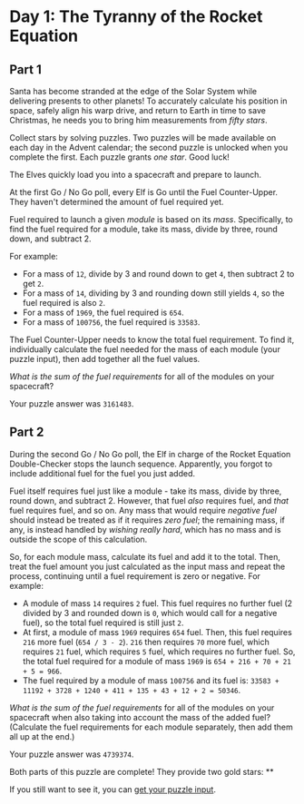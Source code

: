 # Day 1: The Tyranny of the Rocket Equation

## Part 1

Santa has become stranded at the edge of the Solar System while delivering 
presents to other planets! To accurately calculate his position in space, safely align his warp drive, and return to Earth in time to save Christmas, he needs you to bring him measurements from *fifty stars*.

Collect stars by solving puzzles. Two puzzles will be made available on each day in the Advent calendar; the second puzzle is unlocked when you complete the first. Each puzzle grants *one star*. Good luck!

The Elves quickly load you into a spacecraft and prepare to launch.

At the first Go / No Go poll, every Elf is Go until the Fuel Counter-Upper. They haven't determined the amount of fuel required yet.

Fuel required to launch a given *module* is based on its *mass*. Specifically, to find the fuel required for a module, take its mass, divide by three, round down, and subtract 2.

For example:

- For a mass of `12`, divide by 3 and round down to get `4`, then subtract 2 to get `2`.
- For a mass of `14`, dividing by 3 and rounding down still yields `4`, so the fuel required is also `2`.
- For a mass of `1969`, the fuel required is `654`.
- For a mass of `100756`, the fuel required is `33583`.

The Fuel Counter-Upper needs to know the total fuel requirement. To 
find it, individually calculate the fuel needed for the mass of each 
module (your puzzle input), then add together all the fuel values.

*What is the sum of the fuel requirements* for all of the modules on your spacecraft?

Your puzzle answer was `3161483`.

## Part 2

During the second Go / No Go poll, the Elf in charge of the Rocket Equation Double-Checker stops the launch sequence. Apparently, you forgot to include additional fuel for the fuel you just added.

Fuel itself requires fuel just like a module - take its mass, divide by three, round down, and subtract 2. However, that fuel *also* requires fuel, and *that* fuel requires fuel, and so on. Any mass that would require *negative fuel* should instead be treated as if it requires *zero fuel*; the remaining mass, if any, is instead handled by *wishing really hard*, which has no mass and is outside the scope of this calculation.

So, for each module mass, calculate its fuel and add it to the total. Then, treat the fuel amount you just calculated as the input mass and repeat the process, continuing until a fuel requirement is zero or negative. For example:

- A module of mass `14` requires `2` fuel. This fuel requires no further fuel (2 divided by 3 and rounded down is `0`, which would call for a negative fuel), so the total fuel required is still just `2`.
- At first, a module of mass `1969` requires `654` fuel. Then, this fuel requires `216` more fuel (`654 / 3 - 2`). `216` then requires `70` more fuel, which requires `21` fuel, which requires `5` fuel, which requires no further fuel. So, the total fuel required for a module of mass `1969` is `654 + 216 + 70 + 21 + 5 = 966`.
- The fuel required by a module of mass `100756` and its fuel is: `33583 + 11192 + 3728 + 1240 + 411 + 135 + 43 + 12 + 2 = 50346`.

*What is the sum of the fuel requirements* for all of the modules on your spacecraft when also taking into account the mass of the added fuel? (Calculate the fuel requirements for each module separately, then add them all up at the end.)

Your puzzle answer was `4739374`.

Both parts of this puzzle are complete! They provide two gold stars: **

If you still want to see it, you can [get your puzzle input](input.txt).
